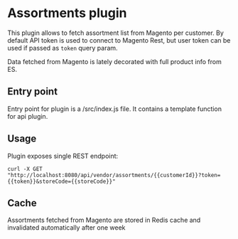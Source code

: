 # Assortments plugin
This plugin allows to fetch assortment list from Magento per customer. By default API token 
is used to connect to Magento Rest, but user token can be used if passed as `token` query param.

Data fetched from Magento is lately decorated with full product info from ES.

## Entry point
Entry point for plugin is a /src/index.js file. It contains a template function
for api plugin.

## Usage
Plugin exposes single REST endpoint:
```shell script
curl -X GET "http://localhost:8080/api/vendor/assortments/{{customerId}}?token={{token}}&storeCode={{storeCode}}"
```

## Cache
Assortments fetched from Magento are stored in Redis cache and invalidated
automatically after one week
